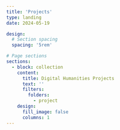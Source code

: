 ```yaml
---
title: 'Projects'
type: landing
date: 2024-05-19

design:
  # Section spacing
  spacing: '5rem'

# Page sections
sections:
  - block: collection
    content:
      title: Digital Humanities Projects
      text: ''
      filters:
        folders:
          - project
    design:
      fill_image: false
      columns: 1
---
```

